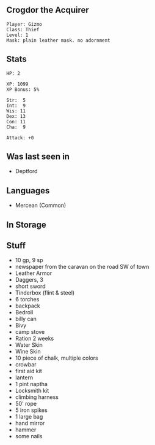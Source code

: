 
## Crogdor the Acquirer

    Player: Gizmo
    Class: Thief
    Level: 1
    Mask: plain leather mask. no adornment

## Stats

    HP: 2

    XP: 1099
    XP Bonus: 5%

    Str:  5
    Int:  9
    Wis: 11
    Dex: 13
    Con: 11
    Cha:  9

    Attack: +0

## Was last seen in

- Deptford


## Languages

- Mercean (Common)

## In Storage

## Stuff

* 10 gp, 9 sp
* newspaper from the caravan on the road SW of town
* Leather Armor
* Daggers, 3
* short sword
* Tinderbox (flint & steel)
* 6 torches
* backpack
* Bedroll
* billy can
* Bivy
* camp stove
* Ration 2 weeks
* Water Skin
* Wine Skin
* 10 piece of chalk, multiple colors
* crowbar
* first aid kit
* lantern
* 1 pint naptha
* Locksmith kit
* climbing harness
* 50' rope
* 5 iron spikes
* 1 large bag
* hand mirror
* hammer
* some nails

